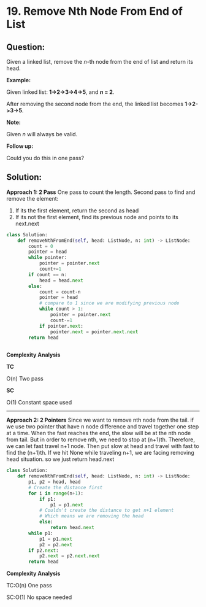 
  

# 19. Remove Nth Node From End of List

  

  

## Question:



Given a linked list, remove the  _n_-th node from the end of list and return its head.

**Example:**

Given linked list: **1->2->3->4->5**, and **_n_ = 2**.

After removing the second node from the end, the linked list becomes **1->2->3->5**.

**Note:**

Given  _n_  will always be valid.

**Follow up:**

Could you do this in one pass?
## Solution:
**Approach 1: 2 Pass**
One pass to count the length. Second pass to find and remove the element:
1. If its the first element, return the second as head
2. If its not the first element, find its previous node and points to its next.next
```python
class Solution:
    def removeNthFromEnd(self, head: ListNode, n: int) -> ListNode:
        count = 0
        pointer = head
        while pointer:
            pointer = pointer.next
            count+=1
        if count == n:
            head = head.next
        else:
            count = count-n
            pointer = head
            # compare to 1 since we are modifying previous node
            while count > 1:
                pointer = pointer.next
                count-=1
            if pointer.next:
                pointer.next = pointer.next.next
        return head
            
```

**Complexity Analysis**

**TC**

O(n) Two pass

**SC**

O(1) Constant space used

---

**Approach 2: 2 Pointers**
Since we want to remove nth node from the tail. if we use two pointer that have n node difference and travel together one step at a time. When the fast reaches the end, the slow will be at the nth node from tail.
But in order to remove nth, we need to stop at (n+1)th. 
Therefore, we can let fast travel n+1 node. Then put slow at head and travel with fast to find the (n+1)th.
If we hit None while traveling n+1, we are facing removing head situation. so we just return head.next


```python
class Solution:
    def removeNthFromEnd(self, head: ListNode, n: int) -> ListNode:
        p1, p2 = head, head
        # Create the distance first
        for i in range(n+1):
            if p1:
                p1 = p1.next
            # Couldn't create the distance to get n+1 element
            # Which means we are removing the head
            else:
                return head.next
        while p1:
            p1 = p1.next
            p2 = p2.next
        if p2.next:
            p2.next = p2.next.next
        return head
```
  

**Complexity Analysis**

TC:O(n) One pass
  

SC:O(1) No space needed